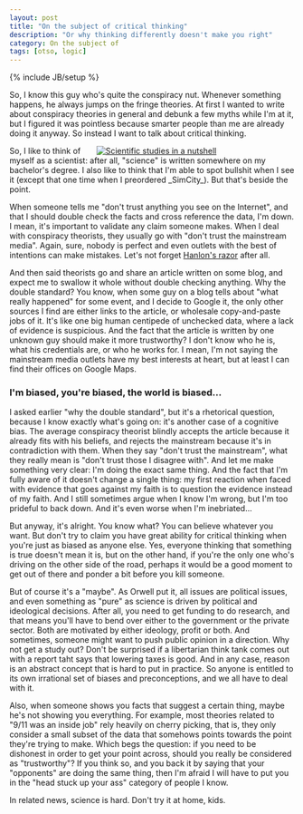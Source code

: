 ```yaml
---
layout: post
title: "On the subject of critical thinking"
description: "Or why thinking differently doesn't make you right"
category: On the subject of
tags: [otso, logic]
---
```

{% include JB/setup %}

So, I know this guy who's quite the conspiracy nut. Whenever something happens, he always jumps on the fringe theories. At first I wanted to write about conspiracy theories in general and debunk a few myths while I'm at it, but I figured it was pointless because smarter people than me are already doing it anyway. So instead I want to talk about critical thinking.

<!-- more -->

<div style="float:right; margin-left:1em; width:350px; height:auto;">
	<a href="http://d24w6bsrhbeh9d.cloudfront.net/photo/ab5zWop_460s.jpg">
		<img src="http://d24w6bsrhbeh9d.cloudfront.net/photo/ab5zWop_460s.jpg" title="Scientific studies in a nutshell" />
	</a>
</div>
So, I like to think of myself as a scientist: after all, "science" is written somewhere on my bachelor's degree. I also like to think that I'm able to spot bullshit when I see it (except that one time when I preordered _SimCity_). But that's beside the point.

When someone tells me "don't trust anything you see on the Internet", and that I should double check the facts and cross reference the data, I'm down. I mean, it's important to validate any claim someone makes. When I deal with conspiracy theorists, they usually go with "don't trust the mainstream media". Again, sure, nobody is perfect and even outlets with the best of intentions can make mistakes. Let's not forget [Hanlon's razor](http://en.wikipedia.org/wiki/Hanlon's_razor) after all.

And then said theorists go and share an article written on some blog, and expect me to swallow it whole without double checking anything. Why the double standard? You know, when some guy on a blog tells about "what really happened" for some event, and I decide to Google it, the only other sources I find are either links to the article, or wholesale copy-and-paste jobs of it. It's like one big human centipede of unchecked data, where a lack of evidence is suspicious. And the fact that the article is written by one unknown guy should make it more trustworthy? I don't know who he is, what his credentials are, or who he works for. I mean, I'm not saying the mainstream media outlets have my best interests at heart, but at least I can find their offices on Google Maps.

### I'm biased, you're biased, the world is biased...

I asked earlier "why the double standard", but it's a rhetorical question, because I know exactly what's going on: it's another case of a cognitive bias. The average conspiracy theorist blindly accepts the article because it already fits with his beliefs, and rejects the mainstream because it's in contradiction with them. When they say "don't trust the mainstream", what they really mean is "don't trust those I disagree with". And let me make something very clear: I'm doing the exact same thing. And the fact that I'm fully aware of it doesn't change a single thing: my first reaction when faced with evidence that goes against my faith is to question the evidence instead of my faith. And I still sometimes argue when I know I'm wrong, but I'm too prideful to back down. And it's even worse when I'm inebriated...

But anyway, it's alright. You know what? You can believe whatever you want. But don't try to claim you have great ability for critical thinking when you're just as biased as anyone else. Yes, everyone thinking that something is true doesn't mean it is, but on the other hand, if you're the only one who's driving on the other side of the road, perhaps it would be a good moment to get out of there and ponder a bit before you kill someone.

But of course it's a "maybe". As Orwell put it, all issues are political issues, and even something as "pure" as science is driven by political and ideological decisions. After all, you need to get funding to do research, and that means you'll have to bend over either to the government or the private sector. Both are motivated by either ideology, profit or both. And sometimes, someone might want to push public opinion in a direction. Why not get a study out? Don't be surprised if a libertarian think tank comes out with a report taht says that lowering taxes is good. And in any case, reason is an abstract concept that is hard to put in practice. So anyone is entitled to its own irrational set of biases and preconceptions, and we all have to deal with it.

Also, when someone shows you facts that suggest a certain thing, maybe he's not showing you everything. For example, most theories related to "9/11 was an inside job" rely heavily on cherry picking, that is, they only consider a small subset of the data that somehows points towards the point they're trying to make. Which begs the question: if you need to be dishonest in order to get your point across, should you really be considered as "trustworthy"? If you think so, and you back it by saying that your "opponents" are doing the same thing, then I'm afraid I will have to put you in the "head stuck up your ass" category of people I know.

In related news, science is hard. Don't try it at home, kids.